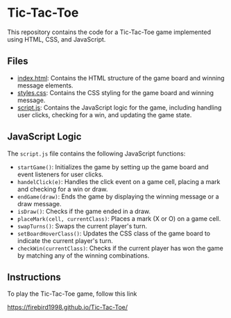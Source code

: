 # Tic-Tac-Toe

This repository contains the code for a Tic-Tac-Toe game implemented using HTML, CSS, and JavaScript.

## Files

- [index.html](index.html): Contains the HTML structure of the game board and winning message elements.
- [styles.css](styles.css): Contains the CSS styling for the game board and winning message.
- [script.js](script.js): Contains the JavaScript logic for the game, including handling user clicks, checking for a win, and updating the game state.

## JavaScript Logic

The `script.js` file contains the following JavaScript functions:

- `startGame()`: Initializes the game by setting up the game board and event listeners for user clicks.
- `handelClick(e)`: Handles the click event on a game cell, placing a mark and checking for a win or draw.
- `endGame(draw)`: Ends the game by displaying the winning message or a draw message.
- `isDraw()`: Checks if the game ended in a draw.
- `placeMark(cell, currentClass)`: Places a mark (X or O) on a game cell.
- `swapTurns()`: Swaps the current player's turn.
- `setBoardHoverClass()`: Updates the CSS class of the game board to indicate the current player's turn.
- `checkWin(currentClass)`: Checks if the current player has won the game by matching any of the winning combinations.


## Instructions

To play the Tic-Tac-Toe game, follow this link 

https://firebird1998.github.io/Tic-Tac-Toe/





